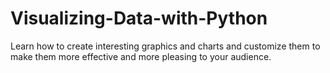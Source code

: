 # Visualizing-Data-with-Python
Learn how to create interesting graphics and charts and customize them to make them more effective and more pleasing to your audience. 
